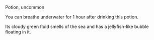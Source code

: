 Potion, uncommon 

You can breathe underwater for 1 hour after drinking this potion. 

Its cloudy green fluid smells of the sea and has a jellyfish-like bubble floating in it.